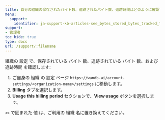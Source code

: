 ```yaml
---
title: 自分の組織の保存されたバイト数、追跡されたバイト数、追跡時間はどのように確認できますか？
menu:
  support:
    identifier: ja-support-kb-articles-see_bytes_stored_bytes_tracked_tracked_hours_organization
support:
- 管理者
toc_hide: true
type: docs
url: /support/:filename
---
```


組織の 設定 で、保存されている バイト 数、追跡されている バイト 数、および 追跡時間 を確認します:

1. ご自身の 組織 の 設定 ページ `https://wandb.ai/account-settings/<organization-name>/settings` に移動します。
2. **Billing** タブを選択します。
3. **Usage this billing period** セクションで、**View usage** ボタンを選択します。

`<>` で囲まれた 値 は、ご利用の 組織 名に置き換えてください。